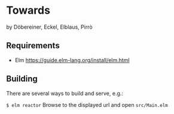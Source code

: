 # Towards
by Döbereiner, Eckel, Elblaus, Pirrò

## Requirements
- Elm https://guide.elm-lang.org/install/elm.html

## Building
There are several ways to build and serve, e.g.:

`$ elm reactor`
Browse to the displayed url and open `src/Main.elm`
